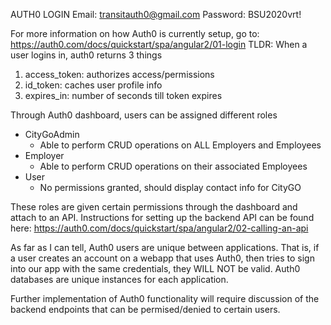 AUTH0 LOGIN
Email: transitauth0@gmail.com
Password: BSU2020vrt!

For more information on how Auth0 is currently setup, go to:
https://auth0.com/docs/quickstart/spa/angular2/01-login
TLDR: When a user logins in, auth0 returns 3 things
1. access_token: authorizes access/permissions
2. id_token: caches user profile info
3. expires_in: number of seconds till token expires


Through Auth0 dashboard, users can be assigned different roles
- CityGoAdmin
    - Able to perform CRUD operations on ALL Employers and Employees
- Employer
    - Able to perform CRUD operations on their associated Employees
- User
    - No permissions granted, should display contact info for CityGO

These roles are given certain permissions through the dashboard and attach to an API.
Instructions for setting up the backend API can be found here:
https://auth0.com/docs/quickstart/spa/angular2/02-calling-an-api

As far as I can tell, Auth0 users are unique between applications. That is, if a user
creates an account on a webapp that uses Auth0, then tries to sign into our app
with the same credentials, they WILL NOT be valid. Auth0 databases are unique
instances for each application.

Further implementation of Auth0 functionality will require discussion of the backend
endpoints that can be permised/denied to certain users. 


